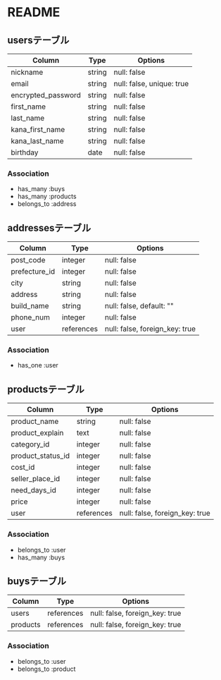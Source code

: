 # README

## usersテーブル

| Column             | Type   | Options                   |
| ------------------ | ------ | ------------------------- |
| nickname           | string | null: false               |
| email              | string | null: false, unique: true |
| encrypted_password | string | null: false               |
| first_name         | string | null: false               |
| last_name          | string | null: false               |
| kana_first_name    | string | null: false               |
| kana_last_name     | string | null: false               |
| birthday           | date   | null: false               |

### Association
- has_many :buys
- has_many :products
- belongs_to :address

## addressesテーブル

| Column        | Type       | Options                        |
| ------------- | ---------- | ------------------------------ |
| post_code     | integer    | null: false                    |
| prefecture_id | integer    | null: false                    |
| city          | string     | null: false                    |
| address       | string     | null: false                    |
| build_name    | string     | null: false, default: ""       |
| phone_num     | integer    | null: false                    |
| user          | references | null: false, foreign_key: true | 

### Association
- has_one :user

## productsテーブル

| Column             | Type       | Options                        |
| ------------------ | ---------- | ------------------------------ |
| product_name       | string     | null: false                    |
| product_explain    | text       | null: false                    |
| category_id        | integer    | null: false                    |
| product_status_id  | integer    | null: false                    |
| cost_id            | integer    | null: false                    |
| seller_place_id    | integer    | null: false                    |
| need_days_id       | integer    | null: false                    |
| price              | integer    | null: false                    |
| user               | references | null: false, foreign_key: true |

### Association

- belongs_to :user
- has_many   :buys

## buysテーブル

| Column             | Type       | Options                        |
| ------------------ | ---------- | ------------------------------ |
| users              | references | null: false, foreign_key: true |
| products           | references | null: false, foreign_key: true |

### Association

- belongs_to :user
- belongs_to :product